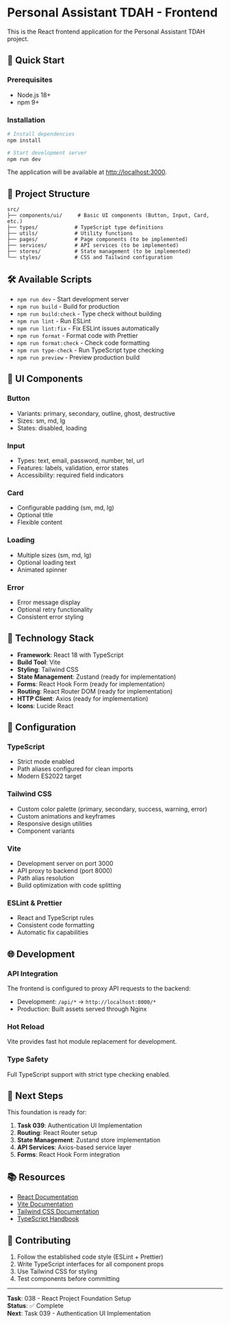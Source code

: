 # Personal Assistant TDAH - Frontend

This is the React frontend application for the Personal Assistant TDAH project.

## 🚀 Quick Start

### Prerequisites

- Node.js 18+
- npm 9+

### Installation

```bash
# Install dependencies
npm install

# Start development server
npm run dev
```

The application will be available at [http://localhost:3000](http://localhost:3000).

## 📁 Project Structure

```
src/
├── components/ui/     # Basic UI components (Button, Input, Card, etc.)
├── types/            # TypeScript type definitions
├── utils/            # Utility functions
├── pages/            # Page components (to be implemented)
├── services/         # API services (to be implemented)
├── stores/           # State management (to be implemented)
└── styles/           # CSS and Tailwind configuration
```

## 🛠️ Available Scripts

- `npm run dev` - Start development server
- `npm run build` - Build for production
- `npm run build:check` - Type check without building
- `npm run lint` - Run ESLint
- `npm run lint:fix` - Fix ESLint issues automatically
- `npm run format` - Format code with Prettier
- `npm run format:check` - Check code formatting
- `npm run type-check` - Run TypeScript type checking
- `npm run preview` - Preview production build

## 🎨 UI Components

### Button

- Variants: primary, secondary, outline, ghost, destructive
- Sizes: sm, md, lg
- States: disabled, loading

### Input

- Types: text, email, password, number, tel, url
- Features: labels, validation, error states
- Accessibility: required field indicators

### Card

- Configurable padding (sm, md, lg)
- Optional title
- Flexible content

### Loading

- Multiple sizes (sm, md, lg)
- Optional loading text
- Animated spinner

### Error

- Error message display
- Optional retry functionality
- Consistent error styling

## 🎯 Technology Stack

- **Framework**: React 18 with TypeScript
- **Build Tool**: Vite
- **Styling**: Tailwind CSS
- **State Management**: Zustand (ready for implementation)
- **Forms**: React Hook Form (ready for implementation)
- **Routing**: React Router DOM (ready for implementation)
- **HTTP Client**: Axios (ready for implementation)
- **Icons**: Lucide React

## 🔧 Configuration

### TypeScript

- Strict mode enabled
- Path aliases configured for clean imports
- Modern ES2022 target

### Tailwind CSS

- Custom color palette (primary, secondary, success, warning, error)
- Custom animations and keyframes
- Responsive design utilities
- Component variants

### Vite

- Development server on port 3000
- API proxy to backend (port 8000)
- Path alias resolution
- Build optimization with code splitting

### ESLint & Prettier

- React and TypeScript rules
- Consistent code formatting
- Automatic fix capabilities

## 🌐 Development

### API Integration

The frontend is configured to proxy API requests to the backend:

- Development: `/api/*` → `http://localhost:8000/*`
- Production: Built assets served through Nginx

### Hot Reload

Vite provides fast hot module replacement for development.

### Type Safety

Full TypeScript support with strict type checking enabled.

## 🚀 Next Steps

This foundation is ready for:

1. **Task 039**: Authentication UI Implementation
2. **Routing**: React Router setup
3. **State Management**: Zustand store implementation
4. **API Services**: Axios-based service layer
5. **Forms**: React Hook Form integration

## 📚 Resources

- [React Documentation](https://react.dev/)
- [Vite Documentation](https://vitejs.dev/)
- [Tailwind CSS Documentation](https://tailwindcss.com/)
- [TypeScript Handbook](https://www.typescriptlang.org/docs/)

## 🤝 Contributing

1. Follow the established code style (ESLint + Prettier)
2. Write TypeScript interfaces for all component props
3. Use Tailwind CSS for styling
4. Test components before committing

---

**Task**: 038 - React Project Foundation Setup  
**Status**: ✅ Complete  
**Next**: Task 039 - Authentication UI Implementation
